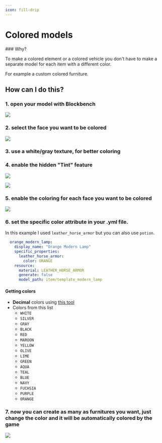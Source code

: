 ```yaml
---
icon: fill-drip
---
```


# Colored models


<Note>
### Why?

To make a colored element or a colored vehicle you don't have to make a separate model for each item with a different color.

For example a custom colored furniture.
</Note>


## How can I do this?

### 1. open your model with Blockbench

![](<assets/images/immagine (37).png>)

### 2. select the face you want to be colored

![](<assets/images/immagine (76).png>)

### 3. use a white/gray texture, for better coloring

### 4. enable the hidden "Tint" feature

![](<assets/images/immagine (34).png>)

![](<assets/images/immagine (91).png>)

### 5. enable the coloring for each face you want to be colored

![](<assets/images/immagine (108).png>)

### 6. set the specific color attribute in your .yml file.

In this example I used `leather_horse_armor` but you can also use `potion`.

```yaml
  orange_modern_lamp:
    display_name: "Orange Modern Lamp"
    specific_properties:
      leather_horse_armor:
        color: ORANGE
    resource:
      material: LEATHER_HORSE_ARMOR
      generate: false
      model_path: item/template_modern_lamp
```

#### Getting colors

* **Decimal** colors using [this tool](https://www.mathsisfun.com/hexadecimal-decimal-colors.html)
* Colors from this list
  * `WHITE`
  * `SILVER`
  * `GRAY`
  * `BLACK`
  * `RED`
  * `MAROON`
  * `YELLOW`
  * `OLIVE`
  * `LIME`
  * `GREEN`
  * `AQUA`
  * `TEAL`
  * `BLUE`
  * `NAVY`
  * `FUCHSIA`
  * `PURPLE`
  * `ORANGE`

### 7. now you can create as many as furnitures you want, just change the color and it will be automatically colored by the game

![](<assets/images/immagine (105).png>)
